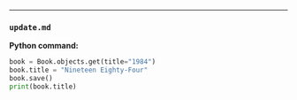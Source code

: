 ***

### `update.md`



**Python command:**
```python
book = Book.objects.get(title="1984")
book.title = "Nineteen Eighty-Four"
book.save()
print(book.title)